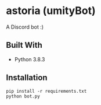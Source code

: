 # astoria (umityBot)

A Discord bot :)

## Built With

* Python 3.8.3

## Installation

```
pip install -r requirements.txt
python bot.py
```